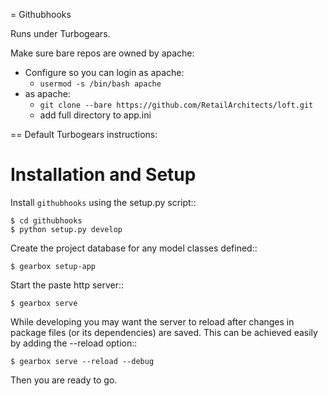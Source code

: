 = Githubhooks

Runs under Turbogears.

Make sure bare repos are owned by apache:
 * Configure so you can login as apache:
   * `usermod -s /bin/bash apache`
 * as apache:
   * `git clone --bare https://github.com/RetailArchitects/loft.git`
   * add full directory to app.ini


== Default Turbogears instructions:

Installation and Setup
======================

Install ``githubhooks`` using the setup.py script::

    $ cd githubhooks
    $ python setup.py develop

Create the project database for any model classes defined::

    $ gearbox setup-app

Start the paste http server::

    $ gearbox serve

While developing you may want the server to reload after changes in package files (or its dependencies) are saved. This can be achieved easily by adding the --reload option::

    $ gearbox serve --reload --debug

Then you are ready to go.
